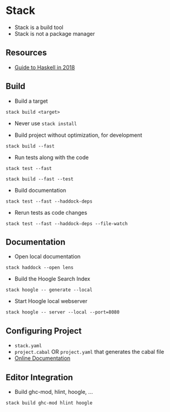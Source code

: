 # Stack

* Stack is a build tool
* Stack is not a package manager

## Resources

* [Guide to Haskell in 2018](https://lexi-lambda.github.io/blog/2018/02/10/an-opinionated-guide-to-haskell-in-2018/)

## Build

* Build a target
```
stack build <target>
```
* Never use `stack install`

* Build project without optimization, for development
```
stack build --fast
```
* Run tests along with the code
```
stack test --fast
```
```
stack build --fast --test
```
* Build documentation
```
stack test --fast --haddock-deps
```
* Rerun tests as code changes
```
stack test --fast --haddock-deps --file-watch
```

## Documentation

* Open local documentation
```
stack haddock --open lens
```
* Build the Hoogle Search Index
```
stack hoogle -- generate --local
```
* Start Hoogle local webserver
```
stack hoogle -- server --local --port=8080
```

## Configuring Project

* `stack.yaml`
* `project.cabal` OR `project.yaml` that generates the cabal file
* [Online Documentation](https://docs.haskellstack.org/en/stable/yaml_configuration/)

## Editor Integration

* Build ghc-mod, hlint, hoogle, ...
```
stack build ghc-mod hlint hoogle
```
